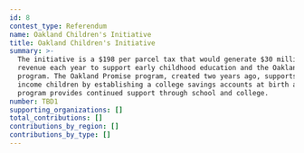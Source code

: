 ```yaml
---
id: 8
contest_type: Referendum
name: Oakland Children's Initiative
title: Oakland Children's Initiative
summary: >-
  The initiative is a $198 per parcel tax that would generate $30 million in
  revenue each year to support early childhood education and the Oakland Promise
  program. The Oakland Promise program, created two years ago, supports low
  income children by establishing a college savings accounts at birth and the
  program provides continued support through school and college.
number: TBD1
supporting_organizations: []
total_contributions: []
contributions_by_region: []
contributions_by_type: []
---
```

